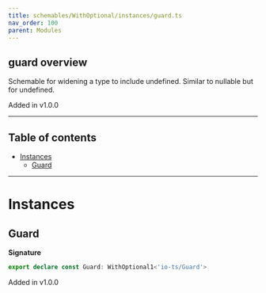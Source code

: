 ```yaml
---
title: schemables/WithOptional/instances/guard.ts
nav_order: 100
parent: Modules
---
```


## guard overview

Schemable for widening a type to include undefined. Similar to nullable but for undefined.

Added in v1.0.0

---

<h2 class="text-delta">Table of contents</h2>

- [Instances](#instances)
  - [Guard](#guard)

---

# Instances

## Guard

**Signature**

```ts
export declare const Guard: WithOptional1<'io-ts/Guard'>
```

Added in v1.0.0
